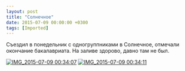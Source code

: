 ```yaml
---
layout: post
title: "Солнечное"
date: 2015-07-09 00:00:00 +0300
tags: [Imported]
---
```


Съездил в понедельник с одногруппниками в Солнечное, отмечали окончание бакалавриата.
На заливе здорово, давно там не был.

[![IMG_2015-07-09 00:34:07](https://vlaim.s3.amazonaws.com/uploads/2015/07/IMG_2015-07-09-003407-1024x764.jpg)](https://vlaim.s3.amazonaws.com/uploads/2015/07/IMG_2015-07-09-003407.jpg) [![IMG_2015-07-09 00:34:11](https://vlaim.s3.amazonaws.com/uploads/2015/07/IMG_2015-07-09-003411-1024x764.jpg)](https://vlaim.s3.amazonaws.com/uploads/2015/07/IMG_2015-07-09-003411.jpg)